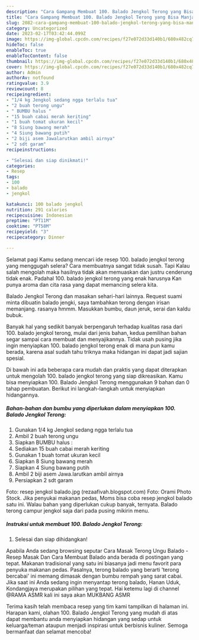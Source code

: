 ```yaml
---
description: "Cara Gampang Membuat 100. Balado Jengkol Terong yang Bisa Manjain Lidah, Buat Buka Puasa Enak Banget"
title: "Cara Gampang Membuat 100. Balado Jengkol Terong yang Bisa Manjain Lidah, Buat Buka Puasa Enak Banget"
slug: 2082-cara-gampang-membuat-100-balado-jengkol-terong-yang-bisa-manjain-lidah-buat-buka-puasa-enak-banget
category: Uncategorized
date: 2023-02-17T03:42:44.099Z
image: https://img-global.cpcdn.com/recipes/f27e072d33d140b1/680x482cq70/100-balado-jengkol-terong-foto-resep-utama.jpg
hideToc: false
enableToc: true
enableTocContent: false
thumbnail: https://img-global.cpcdn.com/recipes/f27e072d33d140b1/680x482cq70/100-balado-jengkol-terong-foto-resep-utama.jpg
cover: https://img-global.cpcdn.com/recipes/f27e072d33d140b1/680x482cq70/100-balado-jengkol-terong-foto-resep-utama.jpg
author: Admin
authorAv: notfound
ratingvalue: 3.9
reviewcount: 8
recipeingredient:
- "1/4 kg Jengkol sedang ngga terlalu tua"
- "2 buah terong ungu"
- " BUMBU halus "
- "15 buah cabai merah keriting"
- "1 buah tomat ukuran kecil"
- "8 Siung bawang merah"
- "4 Siung bawang putih"
- "2 biji asem Jawalarutkan ambil airnya"
- "2 sdt garam"
recipeinstructions:

- "Selesai dan siap dinikmati!"
categories:
- Resep
tags:
- 100
- balado
- jengkol

katakunci: 100 balado jengkol 
nutrition: 291 calories
recipecuisine: Indonesian
preptime: "PT11M"
cooktime: "PT58M"
recipeyield: "3"
recipecategory: Dinner

---
```



Selamat pagi Kamu sedang mencari ide resep 100. balado jengkol terong yang menggugah selera? Cara membuatnya sangat tidak susah. Tapi Kalau salah mengolah maka hasilnya tidak akan memuaskan dan justru cenderung tidak enak. Padahal 100. balado jengkol terong yang enak harusnya Kan punya aroma dan cita rasa yang dapat memancing selera kita.


Balado Jengkol Terong dan masakan sehari-hari lainnya. Request suami minta dibuatin balado jengki, saya tambahkan terong dengan irisan memanjang. rasanya hmmm. Masukkan bumbu, daun jeruk, serai dan kaldu bubuk.

Banyak hal yang sedikit banyak berpengaruh terhadap kualitas rasa dari 100. balado jengkol terong, mulai dari jenis bahan, kedua pemilihan bahan segar sampai cara membuat dan menyajikannya. Tidak usah pusing jika ingin menyiapkan 100. balado jengkol terong enak di mana pun kamu berada, karena asal sudah tahu triknya maka hidangan ini dapat jadi sajian spesial.


Di bawah ini ada beberapa cara mudah dan praktis yang dapat diterapkan untuk mengolah 100. balado jengkol terong yang siap dikreasikan. Kamu bisa menyiapkan 100. Balado Jengkol Terong menggunakan 9 bahan dan 0 tahap pembuatan. Berikut ini langkah-langkah untuk menyiapkan hidangannya.

<!--inarticleads1-->

##### Bahan-bahan dan bumbu yang diperlukan dalam menyiapkan 100. Balado Jengkol Terong:

1. Gunakan 1/4 kg Jengkol sedang ngga terlalu tua
1. Ambil 2 buah terong ungu
1. Siapkan  BUMBU halus :
1. Sediakan 15 buah cabai merah keriting
1. Gunakan 1 buah tomat ukuran kecil
1. Siapkan 8 Siung bawang merah
1. Siapkan 4 Siung bawang putih
1. Ambil 2 biji asem Jawa.larutkan ambil airnya
1. Persiapkan 2 sdt garam


Foto: resep jengkol balado.jpg (rezaafivah.blogspot.com) Foto: Orami Photo Stock. Jika penyukai makanan pedas, Moms bisa coba resep jengkol balado satu ini. Walau bahan yang diperlukan cukup banyak, ternyata. Balado terong campur jengkol saja dari pada pusing mikirin menu. 

<!--inarticleads2-->

##### Instruksi untuk membuat 100. Balado Jengkol Terong:


1. Selesai dan siap dihidangkan!

Apabila Anda sedang browsing seputar Cara Masak Terong Ungu Balado - Resep Masak Dan Cara Membuat Balado anda berada di postingan yang tepat. Makanan tradisional yang satu ini biasanya jadi menu favorit para penyuka makanan pedas. Pasalnya, terong balado yang berarti &#39;terong bercabai&#39; ini memang dimasak dengan bumbu rempah yang sarat cabai. Jika saat ini Anda sedang ingin menyantap terong balado, Hanan Uduk, Kondangjaya merupakan pilihan yang tepat. Hai ketemu lagi di channel @RAMA ASMR kali ini saya akan MUKBANG ASMR 

Terima kasih telah membaca resep yang tim kami tampilkan di halaman ini. Harapan kami, olahan 100. Balado Jengkol Terong yang mudah di atas dapat membantu anda menyiapkan hidangan yang sedap untuk keluarga/teman ataupun menjadi inspirasi untuk berbisnis kuliner. Semoga bermanfaat dan selamat mencoba!
